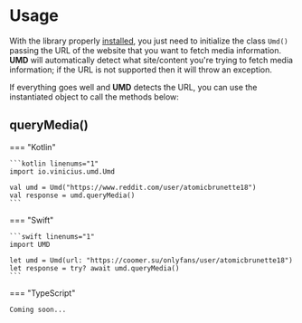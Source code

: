 # Usage

With the library properly [installed](installation.md), you just need to initialize the class `Umd()` passing the URL of the website that you want to fetch media information. **UMD** will automatically detect what site/content you're trying to fetch media information; if the URL is not supported then it will throw an exception.

If everything goes well and **UMD** detects the URL, you can use the instantiated object to call the methods below:

## queryMedia()

=== "Kotlin"

    ```kotlin linenums="1"
    import io.vinicius.umd.Umd

    val umd = Umd("https://www.reddit.com/user/atomicbrunette18")
    val response = umd.queryMedia()
    ```

=== "Swift"

    ```swift linenums="1"
    import UMD

    let umd = Umd(url: "https://coomer.su/onlyfans/user/atomicbrunette18")
    let response = try? await umd.queryMedia()
    ```

=== "TypeScript"

    Coming soon...

